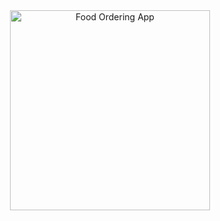 <div align="center">
  <img src="http://vikashgaurav.com/util/download/order.jpg" alt="Food Ordering App" width="320"/>
</div>

